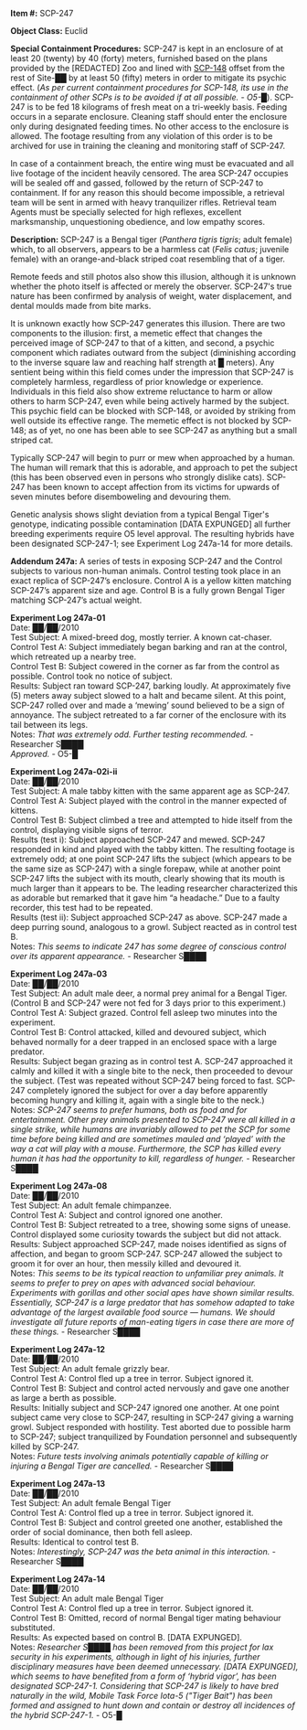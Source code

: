 **Item #:** SCP-247

**Object Class:** Euclid

**Special Containment Procedures:** SCP-247 is kept in an enclosure of at least 20 (twenty) by 40 (forty) meters, furnished based on the plans provided by the \[REDACTED\] Zoo and lined with [SCP-148](/scp-148) offset from the rest of Site-██ by at least 50 (fifty) meters in order to mitigate its psychic effect. (_As per current containment procedures for SCP-148, its use in the containment of other SCPs is to be avoided if at all possible. - O5-█_). SCP-247 is to be fed 18 kilograms of fresh meat on a tri-weekly basis. Feeding occurs in a separate enclosure. Cleaning staff should enter the enclosure only during designated feeding times. No other access to the enclosure is allowed. The footage resulting from any violation of this order is to be archived for use in training the cleaning and monitoring staff of SCP-247.

In case of a containment breach, the entire wing must be evacuated and all live footage of the incident heavily censored. The area SCP-247 occupies will be sealed off and gassed, followed by the return of SCP-247 to containment. If for any reason this should become impossible, a retrieval team will be sent in armed with heavy tranquilizer rifles. Retrieval team Agents must be specially selected for high reflexes, excellent marksmanship, unquestioning obedience, and low empathy scores.

**Description:** SCP-247 is a Bengal tiger (_Panthera tigris tigris_; adult female) which, to all observers, appears to be a harmless cat (_Felis catus_; juvenile female) with an orange-and-black striped coat resembling that of a tiger.

Remote feeds and still photos also show this illusion, although it is unknown whether the photo itself is affected or merely the observer. SCP-247's true nature has been confirmed by analysis of weight, water displacement, and dental moulds made from bite marks.

It is unknown exactly how SCP-247 generates this illusion. There are two components to the illusion: first, a memetic effect that changes the perceived image of SCP-247 to that of a kitten, and second, a psychic component which radiates outward from the subject (diminishing according to the inverse square law and reaching half strength at █ meters). Any sentient being within this field comes under the impression that SCP-247 is completely harmless, regardless of prior knowledge or experience. Individuals in this field also show extreme reluctance to harm or allow others to harm SCP-247, even while being actively harmed by the subject. This psychic field can be blocked with SCP-148, or avoided by striking from well outside its effective range. The memetic effect is not blocked by SCP-148; as of yet, no one has been able to see SCP-247 as anything but a small striped cat.

Typically SCP-247 will begin to purr or mew when approached by a human. The human will remark that this is adorable, and approach to pet the subject (this has been observed even in persons who strongly dislike cats). SCP-247 has been known to accept affection from its victims for upwards of seven minutes before disemboweling and devouring them.

Genetic analysis shows slight deviation from a typical Bengal Tiger's genotype, indicating possible contamination \[DATA EXPUNGED\] all further breeding experiments require O5 level approval. The resulting hybrids have been designated SCP-247-1; see Experiment Log 247a-14 for more details.

**Addendum 247a:** A series of tests in exposing SCP-247 and the Control subjects to various non-human animals. Control testing took place in an exact replica of SCP-247’s enclosure. Control A is a yellow kitten matching SCP-247’s apparent size and age. Control B is a fully grown Bengal Tiger matching SCP-247’s actual weight.

**Experiment Log 247a-01**  
Date: ██/██/2010  
Test Subject: A mixed-breed dog, mostly terrier. A known cat-chaser.  
Control Test A: Subject immediately began barking and ran at the control, which retreated up a nearby tree.  
Control Test B: Subject cowered in the corner as far from the control as possible. Control took no notice of subject.  
Results: Subject ran toward SCP-247, barking loudly. At approximately five (5) meters away subject slowed to a halt and became silent. At this point, SCP-247 rolled over and made a ‘mewing’ sound believed to be a sign of annoyance. The subject retreated to a far corner of the enclosure with its tail between its legs.  
Notes: _That was extremely odd. Further testing recommended._ - Researcher S████  
_Approved._ - O5-█

**Experiment Log 247a-02i-ii**  
Date: ██/██/2010  
Test Subject: A male tabby kitten with the same apparent age as SCP-247.  
Control Test A: Subject played with the control in the manner expected of kittens.  
Control Test B: Subject climbed a tree and attempted to hide itself from the control, displaying visible signs of terror.  
Results (test i): Subject approached SCP-247 and mewed. SCP-247 responded in kind and played with the tabby kitten. The resulting footage is extremely odd; at one point SCP-247 lifts the subject (which appears to be the same size as SCP-247) with a single forepaw, while at another point SCP-247 lifts the subject with its mouth, clearly showing that its mouth is much larger than it appears to be. The leading researcher characterized this as adorable but remarked that it gave him “a headache.” Due to a faulty recorder, this test had to be repeated.  
Results (test ii): Subject approached SCP-247 as above. SCP-247 made a deep purring sound, analogous to a growl. Subject reacted as in control test B.  
Notes: _This seems to indicate 247 has some degree of conscious control over its apparent appearance._ - Researcher S████

**Experiment Log 247a-03**  
Date: ██/██/2010  
Test Subject: An adult male deer, a normal prey animal for a Bengal Tiger. (Control B and SCP-247 were not fed for 3 days prior to this experiment.)  
Control Test A: Subject grazed. Control fell asleep two minutes into the experiment.  
Control Test B: Control attacked, killed and devoured subject, which behaved normally for a deer trapped in an enclosed space with a large predator.  
Results: Subject began grazing as in control test A. SCP-247 approached it calmly and killed it with a single bite to the neck, then proceeded to devour the subject. (Test was repeated without SCP-247 being forced to fast. SCP-247 completely ignored the subject for over a day before apparently becoming hungry and killing it, again with a single bite to the neck.)  
Notes: _SCP-247 seems to prefer humans, both as food and for entertainment. Other prey animals presented to SCP-247 were all killed in a single strike, while humans are invariably allowed to pet the SCP for some time before being killed and are sometimes mauled and ‘played’ with the way a cat will play with a mouse. Furthermore, the SCP has killed every human it has had the opportunity to kill, regardless of hunger._ - Researcher S████

**Experiment Log 247a-08**  
Date: ██/██/2010  
Test Subject: An adult female chimpanzee.  
Control Test A: Subject and control ignored one another.  
Control Test B: Subject retreated to a tree, showing some signs of unease. Control displayed some curiosity towards the subject but did not attack.  
Results: Subject approached SCP-247, made noises identified as signs of affection, and began to groom SCP-247. SCP-247 allowed the subject to groom it for over an hour, then messily killed and devoured it.  
Notes: _This seems to be its typical reaction to unfamiliar prey animals. It seems to prefer to prey on apes with advanced social behaviour. Experiments with gorillas and other social apes have shown similar results. Essentially, SCP-247 is a large predator that has somehow adapted to take advantage of the largest available food source — humans. We should investigate all future reports of man-eating tigers in case there are more of these things._ - Researcher S████

**Experiment Log 247a-12**  
Date: ██/██/2010  
Test Subject: An adult female grizzly bear.  
Control Test A: Control fled up a tree in terror. Subject ignored it.  
Control Test B: Subject and control acted nervously and gave one another as large a berth as possible.  
Results: Initially subject and SCP-247 ignored one another. At one point subject came very close to SCP-247, resulting in SCP-247 giving a warning growl. Subject responded with hostility. Test aborted due to possible harm to SCP-247; subject tranquilized by Foundation personnel and subsequently killed by SCP-247.  
Notes: _Future tests involving animals potentially capable of killing or injuring a Bengal Tiger are cancelled._ - Researcher S████

**Experiment Log 247a-13**  
Date: ██/██/2010  
Test Subject: An adult female Bengal Tiger  
Control Test A: Control fled up a tree in terror. Subject ignored it.  
Control Test B: Subject and control greeted one another, established the order of social dominance, then both fell asleep.  
Results: Identical to control test B.  
Notes: _Interestingly, SCP-247 was the beta animal in this interaction._ - Researcher S████

**Experiment Log 247a-14**  
Date: ██/██/2010  
Test Subject: An adult male Bengal Tiger  
Control Test A: Control fled up a tree in terror. Subject ignored it.  
Control Test B: Omitted, record of normal Bengal tiger mating behaviour substituted.  
Results: As expected based on control B. \[DATA EXPUNGED\].  
Notes: _Researcher S████ has been removed from this project for lax security in his experiments, although in light of his injuries, further disciplinary measures have been deemed unnecessary. \[DATA EXPUNGED\], which seems to have benefited from a form of ‘hybrid vigor’, has been designated SCP-247-1. Considering that SCP-247 is likely to have bred naturally in the wild, Mobile Task Force Iota-5 ("Tiger Bait") has been formed and assigned to hunt down and contain or destroy all incidences of the hybrid SCP-247-1._ - O5-█
